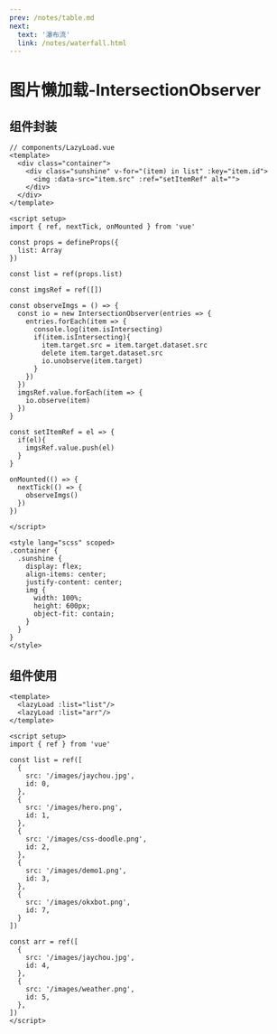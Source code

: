 ```yaml
---
prev: /notes/table.md
next: 
  text: '瀑布流'
  link: /notes/waterfall.html
---
```

# 图片懒加载-IntersectionObserver
<!-- <template> -->
  <lazyLoad :list="list"/>
  <lazyLoad :list="arr"/>
<!-- </template> -->

<script setup>
import { ref } from 'vue'

const list = ref([
  {
    src: '/images/jaychou.jpg',
    id: 0,
  },
  {
    src: '/images/hero.png',
    id: 1,
  },
  {
    src: '/images/css-doodle.png',
    id: 2,
  },
  {
    src: '/images/demo1.png',
    id: 3,
  },
  {
    src: '/images/okxbot.png',
    id: 7,
  }
])

const arr = ref([
  {
    src: '/images/jaychou.jpg',
    id: 4,
  },
  {
    src: '/images/weather.png',
    id: 5,
  },
])
</script>

## 组件封装
```vue
// components/LazyLoad.vue
<template>
  <div class="container">
    <div class="sunshine" v-for="(item) in list" :key="item.id">
      <img :data-src="item.src" :ref="setItemRef" alt="">
    </div>
  </div>
</template>

<script setup>
import { ref, nextTick, onMounted } from 'vue'

const props = defineProps({
  list: Array
})

const list = ref(props.list)

const imgsRef = ref([])

const observeImgs = () => {
  const io = new IntersectionObserver(entries => {
    entries.forEach(item => {
      console.log(item.isIntersecting)
      if(item.isIntersecting){
        item.target.src = item.target.dataset.src
        delete item.target.dataset.src
        io.unobserve(item.target)
      }
    })
  })
  imgsRef.value.forEach(item => {
    io.observe(item)
  })
}

const setItemRef = el => {
  if(el){
    imgsRef.value.push(el)
  }
}

onMounted(() => {
  nextTick(() => {
    observeImgs()
  })
})

</script>

<style lang="scss" scoped>
.container {
  .sunshine {
    display: flex;
    align-items: center;
    justify-content: center;
    img {
      width: 100%;
      height: 600px;
      object-fit: contain;
    }
  }
}
</style>
```

## 组件使用

```vue {2-3}
<template>
  <lazyLoad :list="list"/>
  <lazyLoad :list="arr"/>
</template>

<script setup>
import { ref } from 'vue'

const list = ref([
  {
    src: '/images/jaychou.jpg',
    id: 0,
  },
  {
    src: '/images/hero.png',
    id: 1,
  },
  {
    src: '/images/css-doodle.png',
    id: 2,
  },
  {
    src: '/images/demo1.png',
    id: 3,
  },
  {
    src: '/images/okxbot.png',
    id: 7,
  }
])

const arr = ref([
  {
    src: '/images/jaychou.jpg',
    id: 4,
  },
  {
    src: '/images/weather.png',
    id: 5,
  },
])
</script>
```